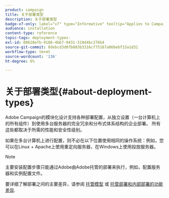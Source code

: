 ```yaml
---
product: campaign
title: 关于部署类型
description: 关于部署类型
badge-v7-only: label="v7" type="Informative" tooltip="Applies to Campaign Classic v7 only"
audience: installation
content-type: reference
topic-tags: deployment-types-
exl-id: 08628efb-9186-4b67-9431-310d4bc276b4
source-git-commit: 8debcd3d8fb883b3316cf75187a86bebf15a1d31
workflow-type: tm+mt
source-wordcount: '136'
ht-degree: 6%

---
```


# 关于部署类型{#about-deployment-types}



Adobe Campaign的模块化设计支持各种部署配置，从独立设置（一台计算机上的所有组件）到使用多台服务器的完全冗余和分布式体系结构的企业部署。 所有这些都取决于所需的性能和安全性级别。

如果在多台计算机上进行配置，则不必在以下位置使用相同的操作系统：例如，您可以在Linux + Apache上使用重定向服务器，在Windows上使用投放服务器。

>[!NOTE]
>
>主要安装配置步骤只能通过Adobe由Adobe托管的部署来执行，例如，配置服务器和实例配置文件。
>
>要详细了解部署之间的主要差异，请参阅 [托管模型](../../installation/using/hosting-models.md) 或 [托管部署和内部部署的功能差异](../../installation/using/capability-matrix.md).
